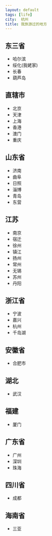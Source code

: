 ```yaml
---
layout: default
tags: [life]
city:  杭州 
title: 我旅游过的地方 
---
```



东三省
--------
+ 哈尔滨
+ 绥化(我姥家)
+ 长春
+ 葫芦岛

直辖市
----------
+ 北京
+ 天津
+ 上海
+ 香港
+ 澳门
+ 重庆


山东省
------------
+ 济南
+ 曲阜
+ 日照
+ 淄博
+ 青岛
+ 东营




江苏
----------- 
+ 南京
+ 宿迁
+ 徐州
+ 镇江
+ 扬州
+ 常州
+ 无锡
+ 苏州
+ 丹阳

浙江省
------
+ 宁波
+ 嘉兴
+ 杭州
+ 千岛湖

安徽省
------
+ 合肥市


湖北
--------
+ 武汉

福建
--------
+ 厦门

广东省
-------
+ 广州
+ 深圳
+ 珠海

四川省
--------
+ 成都

海南省
--------
+ 三亚
